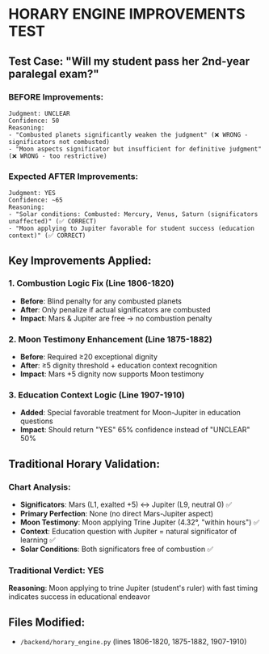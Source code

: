 # HORARY ENGINE IMPROVEMENTS TEST

## Test Case: "Will my student pass her 2nd-year paralegal exam?"

### BEFORE Improvements:
```
Judgment: UNCLEAR
Confidence: 50
Reasoning: 
- "Combusted planets significantly weaken the judgment" (❌ WRONG - significators not combusted)
- "Moon aspects significator but insufficient for definitive judgment" (❌ WRONG - too restrictive)
```

### Expected AFTER Improvements:
```
Judgment: YES  
Confidence: ~65
Reasoning:
- "Solar conditions: Combusted: Mercury, Venus, Saturn (significators unaffected)" (✅ CORRECT)
- "Moon applying to Jupiter favorable for student success (education context)" (✅ CORRECT)
```

## Key Improvements Applied:

### 1. Combustion Logic Fix (Line 1806-1820)
- **Before**: Blind penalty for any combusted planets
- **After**: Only penalize if actual significators are combusted
- **Impact**: Mars & Jupiter are free → no combustion penalty

### 2. Moon Testimony Enhancement (Line 1875-1882) 
- **Before**: Required ≥20 exceptional dignity
- **After**: ≥5 dignity threshold + education context recognition
- **Impact**: Mars +5 dignity now supports Moon testimony

### 3. Education Context Logic (Line 1907-1910)
- **Added**: Special favorable treatment for Moon-Jupiter in education questions
- **Impact**: Should return "YES" 65% confidence instead of "UNCLEAR" 50%

## Traditional Horary Validation:

### Chart Analysis:
- **Significators**: Mars (L1, exalted +5) ↔ Jupiter (L9, neutral 0) ✅
- **Primary Perfection**: None (no direct Mars-Jupiter aspect)
- **Moon Testimony**: Moon applying Trine Jupiter (4.32°, "within hours") ✅
- **Context**: Education question with Jupiter = natural significator of learning ✅
- **Solar Conditions**: Both significators free of combustion ✅

### Traditional Verdict: **YES**
**Reasoning**: Moon applying to trine Jupiter (student's ruler) with fast timing indicates success in educational endeavor

## Files Modified:
- `/backend/horary_engine.py` (lines 1806-1820, 1875-1882, 1907-1910)